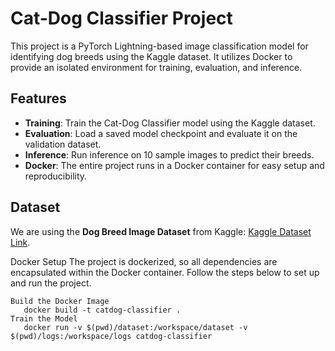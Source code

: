 # Cat-Dog Classifier Project

This project is a PyTorch Lightning-based image classification model for identifying dog breeds using the Kaggle dataset. It utilizes Docker to provide an isolated environment for training, evaluation, and inference.

## Features

- **Training**: Train the Cat-Dog Classifier model using the Kaggle dataset.
- **Evaluation**: Load a saved model checkpoint and evaluate it on the validation dataset.
- **Inference**: Run inference on 10 sample images to predict their breeds.
- **Docker**: The entire project runs in a Docker container for easy setup and reproducibility.

## Dataset

We are using the **Dog Breed Image Dataset** from Kaggle: [Kaggle Dataset Link](https://www.kaggle.com/datasets/khushikhushikhushi/dog-breed-image-dataset).

Docker Setup
The project is dockerized, so all dependencies are encapsulated within the Docker container. Follow the steps below to set up and run the project.

    Build the Docker Image 
       docker build -t catdog-classifier .
    Train the Model
       docker run -v $(pwd)/dataset:/workspace/dataset -v $(pwd)/logs:/workspace/logs catdog-classifier


